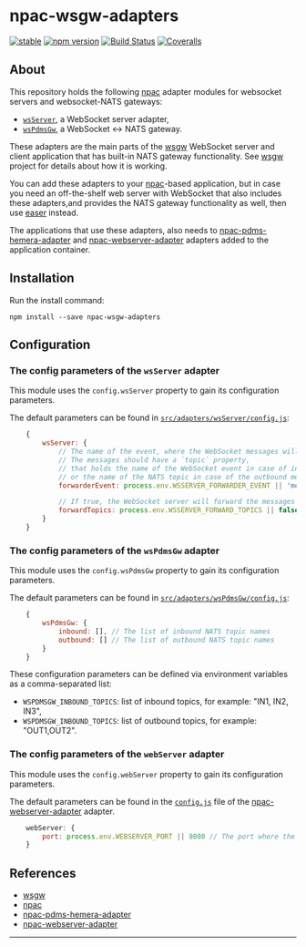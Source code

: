 npac-wsgw-adapters
==================

[![stable](http://badges.github.io/stability-badges/dist/stable.svg)](http://github.com/badges/stability-badges)
[![npm version][npm-badge]][npm-url]
[![Build Status][travis-badge]][travis-url]
[![Coveralls][BadgeCoveralls]][Coveralls]

## About

This repository holds the following [npac](http://tombenke.github.io/npac) adapter modules for websocket servers and websocket-NATS gateways:

- [`wsServer`](src/adapters/wsServer/), a WebSocket server adapter,
- [`wsPdmsGw`](src/adapters/wsPdmsGw/), a WebSocket <-> NATS gateway.

These adapters are the main parts of the [wsgw](https://github.com/tombenke/wsgw) WebSocket server and client application that has built-in NATS gateway functionality. See [wsgw](https://github.com/tombenke/wsgw) project for details about how it is working.

You can add these adapters to your [npac](http://tombenke.github.io/npac)-based application, but in case you need an off-the-shelf web server with WebSocket that also includes these adapters,and provides the NATS gateway functionality as well, then use [easer](https://www.npmjs.com/package/easer) instead.

The applications that use these adapters, also needs to [npac-pdms-hemera-adapter](https://github.com/tombenke/npac-pdms-hemera-adapter) and [npac-webserver-adapter](https://github.com/tombenke/npac-webserver-adapter/) adapters added to the application container.


## Installation

Run the install command:

    npm install --save npac-wsgw-adapters

## Configuration

### The config parameters of the `wsServer` adapter

This module uses the `config.wsServer` property to gain its configuration parameters.

The default parameters can be found in [`src/adapters/wsServer/config.js`](src/adapters/wsServer/config.js):

```JavaScript
    {
        wsServer: {
            // The name of the event, where the WebSocket messages will be sent for forwarding
            // The messages should have a `topic` property,
            // that holds the name of the WebSocket event in case of inbound messages,
            // or the name of the NATS topic in case of the outbound messages.
            forwarderEvent: process.env.WSSERVER_FORWARDER_EVENT || 'message',

            // If true, the WebSocket server will forward the messages to the target topic
            forwardTopics: process.env.WSSERVER_FORWARD_TOPICS || false
        }
    }
```

### The config parameters of the `wsPdmsGw` adapter

This module uses the `config.wsPdmsGw` property to gain its configuration parameters.

The default parameters can be found in [`src/adapters/wsPdmsGw/config.js`](src/adapters/wsPdmsGw/config.js):

```JavaScript
    {
        wsPdmsGw: {
            inbound: [], // The list of inbound NATS topic names
            outbound: [] // The list of outbound NATS topic names
        }
    }
```

These configuration parameters can be defined via environment variables as a comma-separated list:
- `WSPDMSGW_INBOUND_TOPICS`: list of inbound topics, for example: "IN1, IN2, IN3",
- `WSPDMSGW_INBOUND_TOPICS`: list of outbound topics, for example: "OUT1,OUT2".


### The config parameters of the `webServer` adapter

This module uses the `config.webServer` property to gain its configuration parameters.

The default parameters can be found in the [`config.js`](https://github.com/tombenke/npac-webserver-adapter/blob/master/src/config.js) file of the [npac-webserver-adapter](https://github.com/tombenke/npac-webserver-adapter/) adapter.

```JavaScript
    webServer: {
        port: process.env.WEBSERVER_PORT || 8080 // The port where the WebSocket server will listen
    }
```

## References

- [wsgw](https://github.com/tombenke/wsgw)
- [npac](http://tombenke.github.io/npac)
- [npac-pdms-hemera-adapter](https://github.com/tombenke/npac-pdms-hemera-adapter)
- [npac-webserver-adapter](https://github.com/tombenke/npac-webserver-adapter/)

---

[npm-badge]: https://badge.fury.io/js/npac-wsgw-adapters.svg
[npm-url]: https://badge.fury.io/js/npac-wsgw-adapters
[travis-badge]: https://api.travis-ci.org/tombenke/npac-wsgw-adapters.svg
[travis-url]: https://travis-ci.org/tombenke/npac-wsgw-adapters
[Coveralls]: https://coveralls.io/github/tombenke/npac-wsgw-adapters?branch=master
[BadgeCoveralls]: https://coveralls.io/repos/github/tombenke/npac-wsgw-adapters/badge.svg?branch=master
